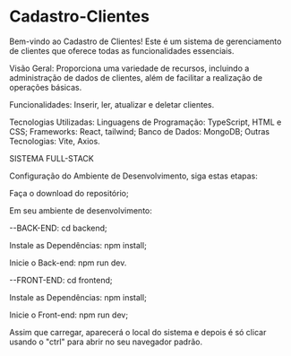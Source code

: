 # Cadastro-Clientes

Bem-vindo ao Cadastro de Clientes! Este é um sistema de gerenciamento de clientes que oferece todas as funcionalidades essenciais.

Visão Geral: Proporciona uma variedade de recursos, incluindo a administração de dados de clientes, além de facilitar a realização de operações básicas.

Funcionalidades: Inserir, ler, atualizar e deletar clientes.

Tecnologias Utilizadas: Linguagens de Programação: TypeScript, HTML e CSS; Frameworks: React, tailwind; Banco de Dados: MongoDB; Outras Tecnologias: Vite, Axios.

SISTEMA FULL-STACK

Configuração do Ambiente de Desenvolvimento, siga estas etapas:

Faça o download do repositório;

Em seu ambiente de desenvolvimento:

--BACK-END: cd backend;

Instale as Dependências: npm install;

Inicie o Back-end: npm run dev.

--FRONT-END: cd frontend;

Instale as Dependências: npm install;

Inicie o Front-end: npm run dev;

Assim que carregar, aparecerá o local do sistema e depois é só clicar usando o "ctrl" para abrir no seu navegador padrão.
